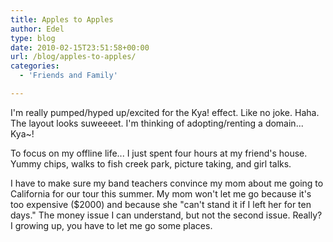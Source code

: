 ```yaml
---
title: Apples to Apples
author: Edel
type: blog
date: 2010-02-15T23:51:58+00:00
url: /blog/apples-to-apples/
categories:
  - 'Friends and Family'

---
```

I'm really pumped/hyped up/excited for the Kya! effect. Like no joke. Haha. The layout looks suweeeet. I'm thinking of adopting/renting a domain... Kya~!

To focus on my offline life... I just spent four hours at my friend's house. Yummy chips, walks to fish creek park, picture taking, and girl talks. 

I have to make sure my band teachers convince my mom about me going to California for our tour this summer. My mom won't let me go because it's too expensive ($2000) and because she "can't stand it if I left her for ten days." The money issue I can understand, but not the second issue. Really? I growing up, you have to let me go some places.


